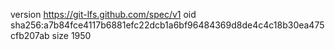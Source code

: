 version https://git-lfs.github.com/spec/v1
oid sha256:a7b84fce4117b6881efc22dcb1a6bf96484369d8de4c4c18b30ea475cfb207ab
size 1950
